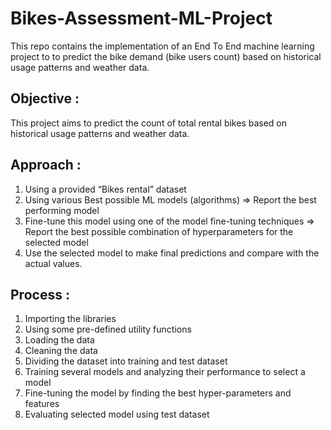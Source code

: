 # Bikes-Assessment-ML-Project
This repo contains the implementation of an End To End machine learning project to to predict the bike demand (bike users count) based on historical usage patterns and weather data.

## **Objective :**

This project aims to predict the count of total rental bikes based on historical usage patterns and weather data.

## Approach :

1. Using a provided “Bikes rental” dataset
2. Using various Best possible ML models (algorithms) ⇒ Report the best performing model
3. Fine-tune this model using one of the model fine-tuning techniques ⇒ Report the best possible combination of hyperparameters for the selected model
4. Use the selected model to make final predictions and compare with the actual values.

## Process :

1. Importing the libraries
2. Using some pre-defined utility functions
3. Loading the data
4. Cleaning the data
5. Dividing the dataset into training and test dataset
6. Training several models and analyzing their performance to select a model
7. Fine-tuning the model by finding the best hyper-parameters and features
8. Evaluating selected model using test dataset
